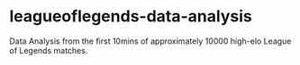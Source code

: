 # leagueoflegends-data-analysis
Data Analysis from the first 10mins of approximately 10000 high-elo League of Legends matches.
